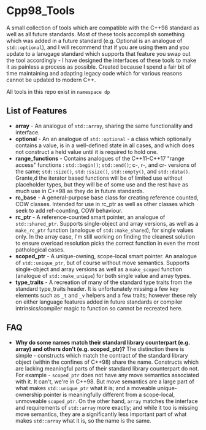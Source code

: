 # Cpp98_Tools
A small collection of tools which are compatible with the C++98 standard as well as all future standards. Most of these tools accomplish something which was added in a future standard (e.g. Optional is an analogue of `std::optional`), and I will recommend that if you are using them and you update to a lanugage standard which supports that feature you swap out the tool accordingly - I have designed the interfaces of these tools to make it as painless a process as possible.
Created because I spend a fair bit of time maintaining and adapting legacy code which for various reasons cannot be updated to modern C++.

All tools in this repo exist in `namespace dp`

## List of Features
* **array** - An analogue of `std::array`, sharing the same functionality and interface. 
* **optional** - An an analogue of `std::optional` - a class which optionally contains a value, is in a well-defined state in all cases, and which does not construct a held value until it is required to hold one.
* **range_functions** - Contains analogues of the C++11-C++17 "range access" functions : `std::begin()`; `std::end()`; c-, r-, and cr- versions of the same; `std::size()`, `std::ssize()`, `std::empty()`, and `std::data()`. Grante,d the iterator based functions will be of limited use without placeholder types, but they will be of some use and the rest have as much use in C++98 as they do in future standards.
* **rc_base** - A general-purpose base class for creating reference counted, COW classes. Intended for use in rc_ptr as well as other classes which seek to add ref-counting, COW behaviour.
* **rc_ptr** - A reference-counted smart pointer, an analogue of `std::shared_ptr`. Supports single-object and array versions, as well as a `make_rc_ptr` function (analogue of `std::make_shared`), for single values only. In the array case, I'm still working on finding the cleanest solution to ensure overload resolution picks the correct function in even the most pathological cases.
* **scoped_ptr** - A unique-owning, scope-local smart pointer. An analogue of `std::unique_ptr`, but of course without move semantics. Supports single-object and array versions as well as a `make_scoped` function (analogue of `std::make_unique`) for both single value and array types.
* **type_traits** - A recreation of many of the standard type traits from the standard type_traits header. It is unfortunately missing a few key elements such as `_t` and `_v` helpers and a few traits; however these rely on either language features added in future standards or compiler intrinsics/compiler magic to function so cannot be recreated here.

## FAQ
* **Why do some names match their standard library counterpart (e.g. array) and others don't (e.g. scoped_ptr)?**
  The distinction there is simple - constructs which match the contract of the standard library object (within the confines of C++98) share the name. Constructs which are lacking meaningful parts of their standard library counterpart do not. For example - `scoped_ptr` does not have any move semantics associated with it. It can't, we're in C++98. But move semantics are a large part of what makes `std::unique_ptr` what it is; and a moveable unique-ownership pointer is meaningfully different from a scope-local, unmoveable `scoped_ptr`. On the other hand, `array` matches the interface and requirements of `std::array` more exactly; and while it too is missing move semantics, they are a significantly less important part of what makes `std::array` what it is, so the name is the same.
